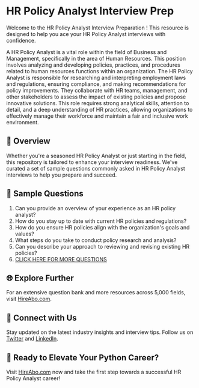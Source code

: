 # HR Policy Analyst Interview Prep

Welcome to the HR Policy Analyst Interview Preparation ! This resource is designed to help you ace your HR Policy Analyst interviews with confidence.

A HR Policy Analyst is a vital role within the field of Business and Management, specifically in the area of Human Resources. This position involves analyzing and developing policies, practices, and procedures related to human resources functions within an organization. The HR Policy Analyst is responsible for researching and interpreting employment laws and regulations, ensuring compliance, and making recommendations for policy improvements. They collaborate with HR teams, management, and other stakeholders to assess the impact of existing policies and propose innovative solutions. This role requires strong analytical skills, attention to detail, and a deep understanding of HR practices, allowing organizations to effectively manage their workforce and maintain a fair and inclusive work environment.

## 🚀 Overview

Whether you're a seasoned HR Policy Analyst or just starting in the field, this repository is tailored to enhance your interview readiness. We've curated a set of sample questions commonly asked in HR Policy Analyst interviews to help you prepare and succeed.

## 📝 Sample Questions

1. Can you provide an overview of your experience as an HR policy analyst?
2. How do you stay up to date with current HR policies and regulations?
3. How do you ensure HR policies align with the organization's goals and values?
4. What steps do you take to conduct policy research and analysis?
5. Can you describe your approach to reviewing and revising existing HR policies?
6. [CLICK HERE FOR MORE QUESTIONS](https://hireabo.com/job/1_1_38/HR%20Policy%20Analyst)

## 🌐 Explore Further

For an extensive question bank and more resources across 5,000 fields, visit [HireAbo.com](https://www.hireabo.com).

## 📱 Connect with Us

Stay updated on the latest industry insights and interview tips. Follow us on [Twitter](https://twitter.com/hireabo) and [LinkedIn](https://www.linkedin.com/in/hire-abo-3609972a8/).

## 🚀 Ready to Elevate Your Python Career?

Visit [HireAbo.com](https://www.hireabo.com) now and take the first step towards a successful HR Policy Analyst career!